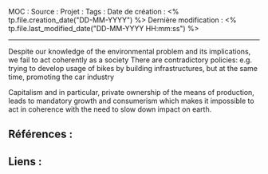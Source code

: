 MOC		: 
Source	: 
Projet	:
Tags	:
Date de création : <% tp.file.creation_date("DD-MM-YYYY") %>
Dernière modification : <% tp.file.last_modified_date("DD-MM-YYYY HH:mm:ss") %>

---
Despite our knowledge of the environmental problem and its implications, we fail to act coherently as a society
There are contradictory policies: e.g. trying to develop usage of bikes by building infrastructures, but at the same time, promoting the car industry 

Capitalism and in particular, private ownership of the means of production, leads to mandatory growth and consumerism which makes it impossible to act in coherence with the need to slow down impact on earth. 


## Références : 



## Liens :